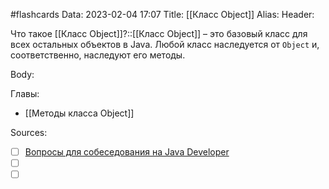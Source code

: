 #flashcards
Data: 2023-02-04 17:07
Title: [[Класс Object]]
Alias:
Header:

Что такое [[Класс Object]]?::[[Класс Object]] – это базовый класс для всех остальных объектов в Java. Любой класс наследуется от `Object` и, соответственно, наследуют его методы.



Body:






Главы:
- [[Методы класса Object]]


Sources:
- [ ] [Вопросы для собеседования на Java Developer](https://github.com/enhorse/java-interview/blob/master/README.md#%D0%9E%D0%9E%D0%9F)
- [ ] []()
- [ ] []()
